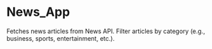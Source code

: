 # News_App
Fetches news articles from News API. Filter articles by category (e.g., business, sports, entertainment, etc.).
